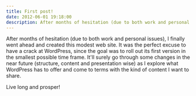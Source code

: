 ```yaml
---
title: First post!
date: 2012-06-01 19:18:00
description: After months of hesitation (due to both work and personal issues), I finally went ahead and created this modest web site.
---
```


After months of hesitation (due to both work and personal issues), I finally went ahead and created this modest web site. It was the perfect excuse to have a crack at WordPress, since the goal was to roll out its first version in the smallest possible time frame. It'll surely go through some changes in the near future (structure, content and presentation wise) as I explore what WordPress has to offer and come to terms with the kind of content I want to share.

Live long and prosper!
